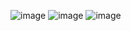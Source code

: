 
![image](https://user-images.githubusercontent.com/73912396/110709422-28093100-81ca-11eb-8263-8272b745b4ea.png)
![image](https://user-images.githubusercontent.com/73912396/110709487-3ce5c480-81ca-11eb-81fe-659b6c2c4a2c.png)
![image](https://user-images.githubusercontent.com/73912396/110709526-4f5ffe00-81ca-11eb-8821-529ee84aa825.png)
